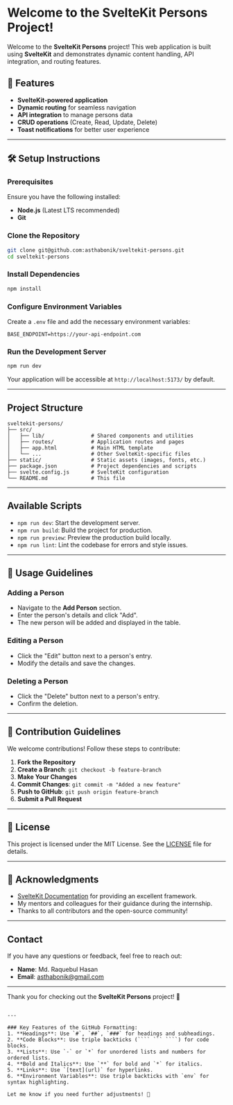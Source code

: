 # Welcome to the SvelteKit Persons Project!  

Welcome to the **SvelteKit Persons** project! This web application is
built using **SvelteKit** and demonstrates
dynamic content handling, API integration, and routing features.

## 🚀 Features

- **SvelteKit-powered application**
- **Dynamic routing** for seamless navigation
- **API integration** to manage persons data
- **CRUD operations** (Create, Read, Update, Delete)
- **Toast notifications** for better user experience

---

## 🛠️ Setup Instructions

### Prerequisites

Ensure you have the following installed:

- **Node.js** (Latest LTS recommended)
- **Git**

### Clone the Repository

```sh
git clone git@github.com:asthabonik/sveltekit-persons.git
cd sveltekit-persons
```

### Install Dependencies

```sh
npm install
```

### Configure Environment Variables

Create a `.env` file and add the necessary environment variables:

```env
BASE_ENDPOINT=https://your-api-endpoint.com
```

### Run the Development Server

```sh
npm run dev
```

Your application will be accessible at `http://localhost:5173/` by default.

---

## Project Structure

```
sveltekit-persons/
├── src/
│   ├── lib/               # Shared components and utilities
│   ├── routes/            # Application routes and pages
│   ├── app.html           # Main HTML template
│   └── ...                # Other SvelteKit-specific files
├── static/                # Static assets (images, fonts, etc.)
├── package.json           # Project dependencies and scripts
├── svelte.config.js       # SvelteKit configuration
└── README.md              # This file
```

---

## Available Scripts

- `npm run dev`: Start the development server.
- `npm run build`: Build the project for production.
- `npm run preview`: Preview the production build locally.
- `npm run lint`: Lint the codebase for errors and style issues.

---

## 📖 Usage Guidelines

### Adding a Person
- Navigate to the **Add Person** section.
- Enter the person's details and click "Add".
- The new person will be added and displayed in the table.

### Editing a Person
- Click the "Edit" button next to a person's entry.
- Modify the details and save the changes.

### Deleting a Person
- Click the "Delete" button next to a person's entry.
- Confirm the deletion.

---

## 🤝 Contribution Guidelines

We welcome contributions! Follow these steps to contribute:

1. **Fork the Repository**
2. **Create a Branch**: `git checkout -b feature-branch`
3. **Make Your Changes**
4. **Commit Changes**: `git commit -m "Added a new feature"`
5. **Push to GitHub**: `git push origin feature-branch`
6. **Submit a Pull Request**

---

## 📜 License

This project is licensed under the MIT License. See the [LICENSE](LICENSE) file for details.

---

## 🙌 Acknowledgments

- [SvelteKit Documentation](https://kit.svelte.dev/docs) for providing an excellent framework.
- My mentors and colleagues for their guidance during the internship.
- Thanks to all contributors and the open-source community!

---

## Contact

If you have any questions or feedback, feel free to reach out:

- **Name**: Md. Raquebul Hasan
- **Email**: [asthabonik@gmail.com](mailto:asthabonik@gmail.com)

---

Thank you for checking out the **SvelteKit Persons** project! 🚀
```

---

### Key Features of the GitHub Formatting:
1. **Headings**: Use `#`, `##`, `###` for headings and subheadings.
2. **Code Blocks**: Use triple backticks (```` ``` ````) for code blocks.
3. **Lists**: Use `-` or `*` for unordered lists and numbers for ordered lists.
4. **Bold and Italics**: Use `**` for bold and `*` for italics.
5. **Links**: Use `[text](url)` for hyperlinks.
6. **Environment Variables**: Use triple backticks with `env` for syntax highlighting.

Let me know if you need further adjustments! 🚀

